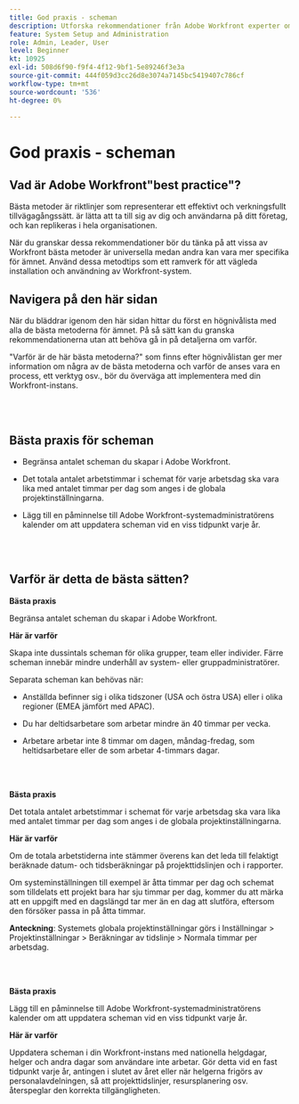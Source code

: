 ```yaml
---
title: God praxis - scheman
description: Utforska rekommendationer från Adobe Workfront experter om hur man ställer in, hanterar och använder Workfront scheman.
feature: System Setup and Administration
role: Admin, Leader, User
level: Beginner
kt: 10925
exl-id: 508d6f90-f9f4-4f12-9bf1-5e89246f3e3a
source-git-commit: 444f059d3cc26d8e3074a7145bc5419407c786cf
workflow-type: tm+mt
source-wordcount: '536'
ht-degree: 0%

---
```


# God praxis - scheman

## Vad är Adobe Workfront&quot;best practice&quot;?

Bästa metoder är riktlinjer som representerar ett effektivt och verkningsfullt tillvägagångssätt. är lätta att ta till sig av dig och användarna på ditt företag, och kan replikeras i hela organisationen.

När du granskar dessa rekommendationer bör du tänka på att vissa av Workfront bästa metoder är universella medan andra kan vara mer specifika för ämnet. Använd dessa metodtips som ett ramverk för att vägleda installation och användning av Workfront-system.

## Navigera på den här sidan

När du bläddrar igenom den här sidan hittar du först en högnivålista med alla de bästa metoderna för ämnet. På så sätt kan du granska rekommendationerna utan att behöva gå in på detaljerna om varför.

&quot;Varför är de här bästa metoderna?&quot; som finns efter högnivålistan ger mer information om några av de bästa metoderna och varför de anses vara en process, ett verktyg osv., bör du överväga att implementera med din Workfront-instans.

</br>
</br>

## Bästa praxis för scheman

* Begränsa antalet scheman du skapar i Adobe Workfront.

* Det totala antalet arbetstimmar i schemat för varje arbetsdag ska vara lika med antalet timmar per dag som anges i de globala projektinställningarna.

* Lägg till en påminnelse till Adobe Workfront-systemadministratörens kalender om att uppdatera scheman vid en viss tidpunkt varje år.

</br>
</br>

## Varför är detta de bästa sätten?

**Bästa praxis**

Begränsa antalet scheman du skapar i Adobe Workfront.



**Här är varför**

Skapa inte dussintals scheman för olika grupper, team eller individer. Färre scheman innebär mindre underhåll av system- eller gruppadministratörer.



Separata scheman kan behövas när:

* Anställda befinner sig i olika tidszoner (USA och östra USA) eller i olika regioner (EMEA jämfört med APAC).

* Du har deltidsarbetare som arbetar mindre än 40 timmar per vecka.

* Arbetare arbetar inte 8 timmar om dagen, måndag-fredag, som heltidsarbetare eller de som arbetar 4-timmars dagar.

</br>
</br>

**Bästa praxis**

Det totala antalet arbetstimmar i schemat för varje arbetsdag ska vara lika med antalet timmar per dag som anges i de globala projektinställningarna.



**Här är varför**

Om de totala arbetstiderna inte stämmer överens kan det leda till felaktigt beräknade datum- och tidsberäkningar på projekttidslinjen och i rapporter.

Om systeminställningen till exempel är åtta timmar per dag och schemat som tilldelats ett projekt bara har sju timmar per dag, kommer du att märka att en uppgift med en dagslängd tar mer än en dag att slutföra, eftersom den försöker passa in på åtta timmar.

**Anteckning**: Systemets globala projektinställningar görs i Inställningar > Projektinställningar > Beräkningar av tidslinje > Normala timmar per arbetsdag.

</br>
</br>


**Bästa praxis**

Lägg till en påminnelse till Adobe Workfront-systemadministratörens kalender om att uppdatera scheman vid en viss tidpunkt varje år.

**Här är varför**

Uppdatera scheman i din Workfront-instans med nationella helgdagar, helger och andra dagar som användare inte arbetar. Gör detta vid en fast tidpunkt varje år, antingen i slutet av året eller när helgerna frigörs av personalavdelningen, så att projekttidslinjer, resursplanering osv. återspeglar den korrekta tillgängligheten.
